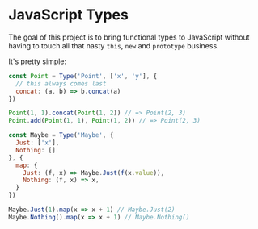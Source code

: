# JavaScript Types

The goal of this project is to bring functional types to JavaScript without having to touch all that nasty `this`, `new` and `prototype` business.

It's pretty simple:

```js
const Point = Type('Point', ['x', 'y'], {
  // this always comes last
  concat: (a, b) => b.concat(a)
})

Point(1, 1).concat(Point(1, 2)) // => Point(2, 3)
Point.add(Point(1, 1), Point(1, 2)) // => Point(2, 3)

const Maybe = Type('Maybe', {
  Just: ['x'],
  Nothing: []
}, {
  map: {
    Just: (f, x) => Maybe.Just(f(x.value)),
    Nothing: (f, x) => x,
  }
})

Maybe.Just(1).map(x => x + 1) // Maybe.Just(2)
Maybe.Nothing().map(x => x + 1) // Maybe.Nothing()

```